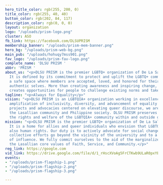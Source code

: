 ```yaml
---
hero_title_color: rgb(255, 200, 0)
title_color: rgb(255, 40, 40)
button_color: rgb(202, 84, 117)
description_color: rgb(0, 0, 0)
layout: organization
logo: "/uploads/prism-logo.png"
cluster: ASO
fb_link: https://facebook.com/DLSUPRISM
membership_banner: "/uploads/prism-mem-banner.png"
hero_bg: "/uploads/prism-web-bg.png"
main_pub: "/uploads/hohuqy7mss901.png"
fav_logo: "/uploads/prism-fav-logo.png"
complete_name: 'DLSU PRISM '
abbr: 'PRISM '
about_us: "<p>DLSU PRISM is the premier LGBTQ+ organization of De La Salle University.
  It is defined by its commitment to protect and uplift the LGBTQ+ community by creating
  a safe space where members are accepted, loved, and honored for their unique and
  authentic selves. More than creating awareness and inspiring change, DLSU PRISM
  creates opportunities for people to challenge existing norms and take real action.</p>"
tagline: "<p>Always for Equality</p>"
vision: "<p>DLSU PRISM is an LGBTQIA+ organization working in excellence towards the
  amplification of inclusivity, diversity, and advancement of equality. Through our
  projects and advocacies centered on elevating queer discourse, we are able to serve
  the Lasallian community and Philippine society. DLSU PRISM preserves and protects
  the rights and welfare of the LGBTQIA+ community within and outside of the University.</p>"
mission: "<p>DLSU PRISM is the premier LGBTQ+ organization of De La Salle University.
  It is a home for allies and queer individuals who envision that LGBTQ+ rights are
  also human rights. Our duty is to actively advocate for social change whereas our
  collective efforts go beyond the vicinity of the university and to a wider range
  of influence. We fully commit ourselves to the aid of the marginalized, united by
  the Lasallian core values of Faith, Service, and Community.</p>"
reg_link: https://google.com
vid_link: https://drive.google.com/file/d/1_rHscXVoAg5FrCTKwb9ULaR0pxYExfis/preview
events:
- "/uploads/prism-flagship-1.png"
- "/uploads/prism-flagship-2.png"
- "/uploads/prism-flagship-3.png"

---
```

